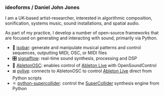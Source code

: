 ### ideoforms / Daniel John Jones

I am a UK-based artist-researcher, interested in algorithmic composition, sonification, systems music, sound installations, and spatial audio.

As part of my practice, I develop a number of open-source frameworks that are focused on generating and interacting with sound, primarily via Python.

- 🎵 [isobar](https://github.com/ideoforms/isobar): generate and manipulate musical patterns and control sequences, outputting MIDI, OSC, or MIDI files
- 🎛 [signalflow](https://github.com/ideoforms/signalflow): real-time sound synthesis, processing and DSP
- 🎹 [AbletonOSC](https://github.com/ideoforms/AbletonOSC): enables control of [Ableton Live](https://www.ableton.com/en/shop/live/) with OpenSoundControl
- 𝍣 [pylive](https://github.com/ideoforms/pylive): connects to AbletonOSC to control [Ableton Live](https://www.ableton.com/en/shop/live/) direct from Python scripts 
- ⚛ [python-supercollider](https://github.com/ideoforms/python-supercollider): control the [SuperCollider](https://supercollider.github.io/) synthesis engine from Python
